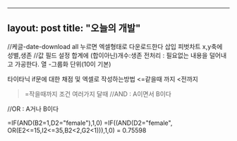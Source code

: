  ---
layout: post
title:  "오늘의 개발"
---

//케글-date-download all 누르면 엑셀형태로 다운로드한다
삽입 피벗차트 x,y축에 성별,생존 //값 필드 설정 합계에 (합이아닌)개수:생존
전처리 : 필요없는 내용을 덜어내고 가공한다.
열 -그룹화 단위(10이 기본)

타이타닉 if문에 대한 채점 및 엑셀로 작성하는방법
<=같을때 까지
<전까지
>=작을때까지
조건 여러가지 달때
//AND : A이면서 B이다

//OR : A거나 B이다

=IF(AND(B2=1,D2="female"),1,0)
=IF((AND(D2="female", OR(E2<=15,I2<=35,B2<2,G2<1))),1,0) = 0.75598
